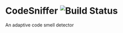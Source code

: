 # CodeSniffer ![Build Status](http://renevanerp.nl:8080/buildStatus/icon?job=CodeSniffer)

An adaptive code smell detector 
